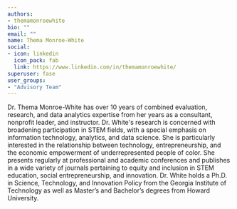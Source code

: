 ```yaml
---
authors:
- themamonroewhite
bio: ""
email: ""
name: Thema Monroe-White
social:
- icon: linkedin
  icon_pack: fab
  link: https://www.linkedin.com/in/themamonroewhite/
superuser: fase
user_groups:
- "Advisory Team"
---
```


Dr. Thema Monroe-White has over 10 years of combined evaluation, research, and data analytics expertise from her years as a consultant, nonprofit leader, and instructor.  Dr. White's research is concerned with broadening participation in STEM fields, with a special emphasis on information technology, analytics, and data science. She is particularly interested in the relationship between technology, entrepreneurship, and the economic empowerment of underrepresented people of color. She presents regularly at professional and academic conferences and publishes in a wide variety of journals pertaining to equity and inclusion in STEM education, social entrepreneurship, and innovation. Dr. White holds a Ph.D. in Science, Technology, and Innovation Policy from the Georgia Institute of Technology as well as Master’s and Bachelor’s degrees from Howard University.
